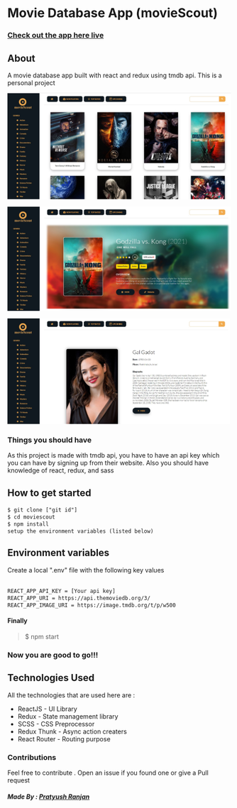 # Movie Database App (movieScout)

### [Check out the app here live](https://moviescout.netlify.app)

## About

A movie database app built with react and redux using tmdb api. This is a personal project

![homepage](./images/image-1.jpg)

![moviepage](./images/image-2.jpg)

![castpage](./images/image-3.jpg)

### Things you should have

As this project is made with tmdb api, you have to have an api key which you can have by signing up from their website. Also you should have knowledge of react, redux, and sass

## How to get started

```
$ git clone ["git id"]
$ cd moviescout
$ npm install
setup the environment variables (listed below)

```

## Environment variables

Create a local ".env" file with the following key values

```

REACT_APP_API_KEY = [Your api key]
REACT_APP_URI = https://api.themoviedb.org/3/
REACT_APP_IMAGE_URI = https://image.tmdb.org/t/p/w500

```

#### Finally

> $ npm start

### Now you are good to go!!!

## Technologies Used

All the technologies that are used here are :

-  ReactJS - UI Library
-  Redux - State management library
-  SCSS - CSS Preprocessor
-  Redux Thunk - Async action creaters
-  React Router - Routing purpose

### Contributions

Feel free to contribute . Open an issue if you found one or give a Pull request

##### Made By : [Pratyush Ranjan](pratyushranjan.in)
